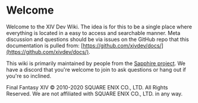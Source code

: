 # Welcome

Welcome to the XIV Dev Wiki. The idea is for this to be a single place where everything is located in a easy to access and searchable manner. Meta discussion and questions should be via issues on the GitHub repo that this documentation is pulled from: [https://github.com/xivdev/docs/](https://github.com/xivdev/docs/).

This wiki is primarily maintained by people from the [Sapphire project](https://github.com/SapphireServer). We have a discord that you're welcome to join to ask questions or hang out if you're so inclined.

Final Fantasy XIV © 2010-2020 SQUARE ENIX CO., LTD. All Rights Reserved. We are not affiliated with SQUARE ENIX CO., LTD. in any way.



